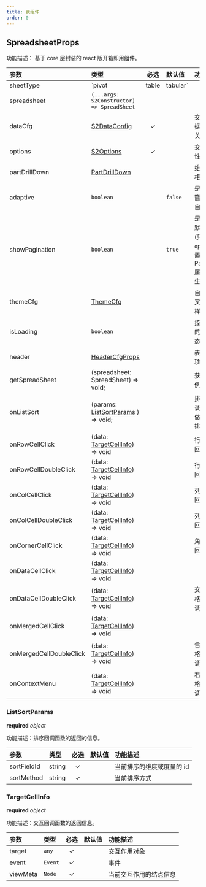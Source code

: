 ```yaml
---
title: 表组件
order: 0
---
```


## SpreadsheetProps

功能描述： 基于 core 层封装的 react 版开箱即用组件。

| 参数 | 类型 | 必选 | 默认值  | 功能描述 |
| :--- | :--- | :---: | :--- | :--- |
| sheetType | `pivot | table | tabular` | | `pivot` |  表格类型：<br> 1. `pivot`: 透视表 <br> 2. `table`: 明细表 <br> 3. `tabular`: 网格分析表|
| spreadsheet |`(...args: S2Constructor) => SpreadSheet`|  | | | 外部自定义的表实体， 用于初始化自定义表格 |
| dataCfg | [S2DataConfig](/zh/docs/api/general/S2DataConfig) | ✓ | |  交叉表数据映射相关配置项 |
| options | [S2Options](/zh/docs/api/general/S2Options) | ✓ | | 交叉表属性配置项 |
| partDrillDown | [PartDrillDown](/zh/docs/api/components/drill-down) |  | |  维度下钻相关属性 |
| adaptive | `boolean` | | `false` | 是否根据窗口大小自适应 |
| showPagination | `boolean` | | `true` | 是否显示默认分页(只有在 `options` 配置过 Pagination  属性才会生效) |
| themeCfg | [ThemeCfg](/zh/docs/api/general/S2Theme) |  | | 自定义交叉表主题样式 |
| isLoading | `boolean` | | | 控制表格的加载状态 |
| header | [HeaderCfgProps](/zh/docs/api/components/header) | | | 表头配置项 |
| getSpreadSheet | (spreadsheet: SpreadSheet) => void; | | | 获取表实例 |
| onListSort |  (params: [ListSortParams](#listsortparams) ) => void; |  | | 排序回调，用于做自定义排序 |
| onRowCellClick| (data: [TargetCellInfo](#targetcellinfo)) => void | | | 行头单击回调事件|
| onRowCellDoubleClick| (data: [TargetCellInfo](#targetcellinfo)) => void | | | 行头双击回调事件|
| onColCellClick| (data: [TargetCellInfo](#targetcellinfo)) => void | | | 列头单击回调事件|
| onColCellDoubleClick| (data: [TargetCellInfo](#targetcellinfo)) => void | | | 列头双击回调事件|
| onCornerCellClick| (data: [TargetCellInfo](#targetcellinfo)) => void | | | 角头单击回调事件|
| onDataCellClick| (data: [TargetCellInfo](#targetcellinfo)) => void | | | | 交叉单元格单击回调事件|
| onDataCellDoubleClick| (data: [TargetCellInfo](#targetcellinfo)) => void | | | 交叉单元格双击回调事件|
| onMergedCellClick| (data: [TargetCellInfo](#targetcellinfo)) => void | | | | 合并单元格单击回调事件|
| onMergedCellDoubleClick| (data: [TargetCellInfo](#targetcellinfo)) => void | | | 合并单元格双击回调事件|
| onContextMenu| (data: [TargetCellInfo](#targetcellinfo)) => void | | | 右键单元格单击回调事件|

### ListSortParams

<description> **required**  _object_ </description>

功能描述：排序回调函数的返回的信息。

| 参数 | 类型 | 必选 | 默认值  | 功能描述 |
| :--- | :--- | :---: | :--- | :--- |
| sortFieldId | string | ✓ | | 当前排序的维度或度量的 id |
| sortMethod | string | ✓ | | 当前排序方式 |

### TargetCellInfo

<description> **required**  _object_ </description>

功能描述：交互回调函数的返回信息。

| 参数 | 类型 | 必选 | 默认值  | 功能描述 |
| :--- | :--- | :---: | :--- | :--- |
| target | `any` | ✓ | | 交互作用对象 |
| event | `Event` | ✓ | | 事件 |
| viewMeta | `Node` | ✓ | | 当前交互作用的结点信息 |
